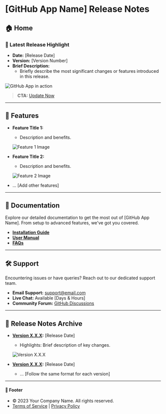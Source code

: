 # [GitHub App Name] Release Notes

## 🏠 Home
### 📸 Latest Release Highlight
- **Date:** [Release Date]
- **Version:** [Version Number]
- **Brief Description:** 
  - Briefly describe the most significant changes or features introduced in this release.
  
![GitHub App in action](path_to_home_image.jpg)
> **CTA:** [Update Now](#)

---

## 🌟 Features
- **Feature Title 1:** 
  - Description and benefits.
  
  ![Feature 1 Image](path_to_feature1_image.jpg)
  
- **Feature Title 2:** 
  - Description and benefits.
  
  ![Feature 2 Image](path_to_feature2_image.jpg)
  
- ... [Add other features]

---

## 📖 Documentation
Explore our detailed documentation to get the most out of [GitHub App Name]. From setup to advanced features, we've got you covered.
- **[Installation Guide](#)**
- **[User Manual](#)**
- **[FAQs](#)**

---

## 🛠️ Support
Encountering issues or have queries? Reach out to our dedicated support team.
- **Email Support:** support@email.com
- **Live Chat:** Available [Days & Hours]
- **Community Forum:** [GitHub Discussions](#)

---

## 📜 Release Notes Archive
- **[Version X.X.X](#):** [Release Date]
  - Highlights: Brief description of key changes.
  
  ![Version X.X.X](path_to_version_image.jpg)

- **[Version X.X.X](#):** [Release Date]
  - ... [Follow the same format for each version]

---

#### 📄 Footer
- &copy; 2023 Your Company Name. All rights reserved.
- [Terms of Service](#) | [Privacy Policy](#)
